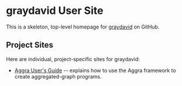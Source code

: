 # graydavid User Site

This is a skeleton, top-level homepage for [graydavid](https://github.com/graydavid) on GitHub.

## Project Sites

Here are individual, project-specific sites for graydavid:

* [Aggra User's Guide](https://graydavid.github.io/aggra-guide) -- explains how to use the Aggra framework to create aggregated-graph programs.
